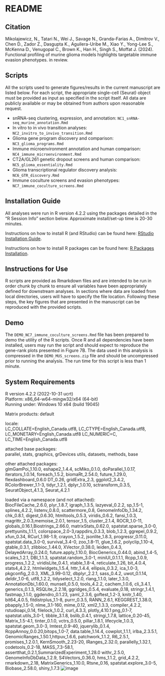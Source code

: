 # README

## Citation
Mikolajewicz, N., Tatari N., Wei J., Savage N., Granda-Farias A., Dimitrov V., Chen D., Zador Z., Dasgupta K., Aguilera-Uribe M., Xiao Y., Yong-Lee S., McKenna D., Venugopal C., Brown K., Han H., Singh S., Moffat J. (2024). Functional profiling of murine glioma models highlights targetable immune evasion phenotypes. in review. 

## Scripts

All the scripts used to generate figures/results in the current manuscript are listed below. For each script, the appropriate single-cell (Seurat) object must be provided as input as specified in the script itself. All data are publicly available or may be obtained from authors upon reasonable request.

- snRNA-seq clustering, expression, and annotation: `NC1_snRNA-seq_murine_annotation.Rmd`
- In vitro to in vivo transition analyses: `NC2_invitro_to_invivo_transition.Rmd`
- Glioma gene program discovery and comparison: `NC3_glioma_programs.Rmd`
- Immune microenvironment annotation and human comparison: `NC4_immune_microenvironment.Rmd`
- CT2A/GL261 genetic dropout screens and human comparison: `NC5_glioma_essentiality.Rmd`
- Glioma transcriptional regulator discovery analysis: `NC6_GTR_discovery.Rmd`
- Immune coculture screens and evasion phenotypes: `NC7_immune_coculture_screens.Rmd`

## Installation Guide

All analyses were run in R version 4.2.2 using the packages detailed in the “R Session Info” section below. Approximate install/set-up time is 20-30 minutes.

Instructions on how to install R (and RStudio) can be found here: [RStudio Installation Guide](https://rstudio-education.github.io/hopr/starting.html).

Instructions on how to install R packages can be found here: [R Packages Installation](https://rstudio-education.github.io/hopr/packages2.html).

## Instructions for Use

R scripts are provided as Rmarkdown files and are intended to be run in order chunk by chunk to ensure all variables have been appropriately defined for downstream analyses. In sections where data are loaded from local directories, users will have to specify the file location. Following these steps, the key figures that are presented in the manuscript can be reproduced with the provided scripts.

## Demo

The `DEMO_NC7_immune_coculture_screens.Rmd` file has been prepared to demo the utility of the R scripts. Once R and all dependencies have been installed, users may run the script and should expect to reproduce the gene-rank plots presented in Figure 7B. The data used in this analysis is compressed in the `DEMO_MUS_screens.zip` file and should be uncompressed prior to running the analysis. The run time for this script is less than 1 minute.

## System Requirements

R version 4.2.2 (2022-10-31 ucrt)  
Platform: x86_64-w64-mingw32/x64 (64-bit)  
Running under: Windows 10 x64 (build 19045)  

Matrix products: default

locale:  
LC_COLLATE=English_Canada.utf8, LC_CTYPE=English_Canada.utf8, LC_MONETARY=English_Canada.utf8 LC_NUMERIC=C, LC_TIME=English_Canada.utf8

attached base packages:  
parallel, stats, graphics, grDevices utils, datasets, methods,  base

other attached packages:  
glmGamPoi_1.10.0, eshape2_1.4.4, scMiko_0.1.0, doParallel_1.0.17,  iterators_1.0.14, foreach_1.5.2, biomaRt_2.54.0, future_1.29.0, flexdashboard_0.6.0 DT_0.26, gridExtra_2.3, ggplot2_3.4.2, RColorBrewer_1.1-3, tidyr_1.2.1, dplyr_1.0.10, sctransform_0.3.5,  SeuratObject_4.1.3, Seurat_4.2.1

loaded via a namespace (and not attached):  
BiocFileCache_2.6.0, plyr_1.8.7, igraph_1.3.5, lazyeval_0.2.2, sp_1.5-1, splines_4.2.2, listenv_0.8.0, scattermore_0.8, GenomeInfoDb_1.34.2, chk_0.8.1, digest_0.6.30, htmltools_0.5.3, viridis_0.6.2, fansi_1.0.3, magrittr_2.0.3,memoise_2.0.1, tensor_1.5, cluster_2.1.4, ROCR_1.0-11, globals_0.16.1,Biostrings_2.66.0, matrixStats_0.62.0, spatstat.sparse_3.0-0, prettyunits_1.1.1, colorspace_2.0-3,rappdirs_0.3.3, blob_1.2.3, ggrepel_0.9.2, xfun_0.34, RCurl_1.98-1.9, crayon_1.5.2, jsonlite_1.8.3, progressr_0.11.0, spatstat.data_3.0-0, survival_3.4-0, zoo_1.8-11, glue_1.6.2, polyclip_1.10-4, gtable_0.3.1, zlibbioc_1.44.0, XVector_0.38.0, leiden_0.4.3, DelayedArray_0.24.0, future.apply_1.10.0, BiocGenerics_0.44.0, abind_1.4-5, scales_1.2.1, DBI_1.1.3, spatstat.random_3.0-1, miniUI_0.1.1.1, Rcpp_1.0.9, progress_1.2.2, viridisLite_0.4.1, xtable_1.8-4, reticulate_1.26, bit_4.0.4, stats4_4.2.2, htmlwidgets_1.5.4, httr_1.4.4, ellipsis_0.3.2, ica_1.0-3, pkgconfig_2.0.3, XML_3.99-0.12, dbplyr_2.2.1, sass_0.4.2, uwot_0.1.14, deldir_1.0-6, utf8_1.2.2, tidyselect_1.2.0, rlang_1.1.0, later_1.3.0, AnnotationDbi_1.60.0, munsell_0.5.0, tools_4.2.2, cachem_1.0.6, cli_3.4.1, generics_0.1.3, RSQLite_2.2.18, ggridges_0.5.4, evaluate_0.18, stringr_1.4.1, fastmap_1.1.0, ggdendro_0.1.23, yaml_2.3.6, goftest_1.2-3, knitr_1.40, bit64_4.0.5,  fitdistrplus_1.1-8, purrr_0.3.5, RANN_2.6.1, KEGGREST_1.38.0, pbapply_1.5-0, nlme_3.1-160, mime_0.12, xml2_1.3.3, compiler_4.2.2, rstudioapi_0.14, filelock_1.0.2, curl_4.3.3, plotly_4.10.1 png_0.1-7, spatstat.utils_3.0-1, tibble_3.1.8, bslib_0.4.1, stringi_1.7.8, lattice_0.20-45, Matrix_1.5-4.1, tinter_0.1.0, vctrs_0.5.0, pillar_1.8.1, lifecycle_1.0.3, spatstat.geom_3.0-3, lmtest_0.9-40, jquerylib_0.1.4, RcppAnnoy_0.0.20,bitops_1.0-7, data.table_1.14.4, cowplot_1.1.1, irlba_2.3.5.1, GenomicRanges_1.50.1,httpuv_1.6.6, patchwork_1.1.2, R6_2.5.1, promises_1.2.0.1, KernSmooth_2.23-20, IRanges_2.32.0, parallelly_1.32.1, codetools_0.2-18, MASS_7.3-58.1, assertthat_0.2.1,SummarizedExperiment_1.28.0 withr_2.5.0, GenomeInfoDbData_1.2.9, S4Vectors_0.36.0, hms_1.1.2, grid_4.2.2, rmarkdown_2.18, MatrixGenerics_1.10.0, Rtsne_0.16, spatstat.explore_3.0-5, Biobase_2.58.0, shiny_1.7.3
![image](https://github.com/NMikolajewicz/Mikolajewicz-2024/assets/46906473/ec2f80f5-8c02-475c-ad6e-2ee7a429ec2f)
